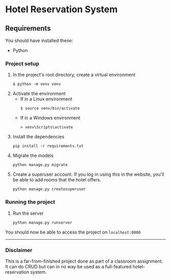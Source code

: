 # Hotel Reservation System

## Requirements
You should have installed these:
- Python

### Project setup
1. In the project's root directory, create a virtual environment
    ```shell
    $ python -m venv venv
    ```
2. Activate the environment
    - If in a Linux environment
        ```shell
        $ source venv/bin/activate
        ```
    - If in a Windows environment
        ```shell
        > venv\Scripts\activate
        ```
3. Install the dependencies
    ```shell
    pip install -r requirements.txt
    ```
4. Migrate the models
    ```shell
    python manage.py migrate
    ```
5. Create a superuser account. If you log in using this in the website, you'll be able to add rooms that the hotel offers.
    ```shell
    python manage.py createsuperuser
    ```
    
### Running the project
1. Run the server
    ```shell
    python manage.py runserver
    ```
You should now be able to access the project on `localhost:8000`


---
### Disclaimer
This is a far-from-finished project done as part of a classroom assignment. It can do CRUD but can in no way be used as a full-featured hotel-reservation system.